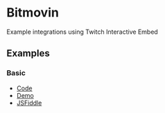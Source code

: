 # Bitmovin

Example integrations using Twitch Interactive Embed

## Examples

### Basic

- [Code](./basic.html)
- [Demo](https://prometheantv.github.io/web-examples/twitch/basic.html)
- [JSFiddle](https://jsfiddle.net/tomjohnson916/u6vrymno/)
